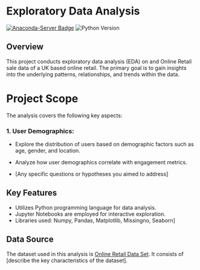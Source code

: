 # Exploratory Data Analysis

<!-- [![Build Status](https://travis-ci.org/Tudped/Exploratory_analysis.svg?branch=master)](https://travis-ci.org/Tudped/Exploratory_analysis) -->
[![Anaconda-Server Badge](https://anaconda.org/conda-forge/terraform-provider-github/badges/version.svg)](https://anaconda.org/conda-forge/terraform-provider-github)
![Python Version](https://img.shields.io/badge/python-3.8-blue.svg)

## Overview
This project conducts exploratory data analysis (EDA) on and Online Retail sale data of a UK based online retail. The primary goal is to gain insights into the underlying patterns, relationships, and trends within the data.

# Project Scope
The analysis covers the following key aspects:

### 1. User Demographics:
   - Explore the distribution of users based on demographic factors such as age, gender, and location.
   - Analyze how user demographics correlate with engagement metrics.

- [Any specific questions or hypotheses you aimed to address]

## Key Features
- Utilizes Python programming language for data analysis.
- Jupyter Notebooks are employed for interactive exploration.
- Libraries used: Numpy, Pandas, Matplotlib, Missingno, Seaborn]


## Data Source
The dataset used in this analysis is [Online Retail Data Set](https://www.kaggle.com/datasets/vijayuv/onlineretail). It consists of [describe the key characteristics of the dataset].
